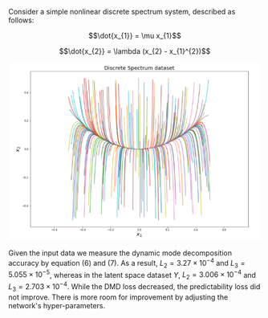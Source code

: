 Consider a simple nonlinear discrete spectrum system, described as follows: 

$$\dot{x_{1}} = \mu x_{1}$$

$$\dot{x_{2}} = \lambda (x_{2} - x_{1}^{2})$$

![](images/ex1_data.png)

Given the input data we measure the dynamic mode decomposition accuracy by equation (6) and (7). As a result, $L_{2} =  3.27 × 10^{-4}$ and $L_{3} = 5.055 × 10^{-5}$, whereas in the latent space dataset $Y$, $L_{2} =  3.006 × 10^{-4}$ and $L_{3} = 2.703 × 10^{-4}$. While the DMD loss decreased, the predictability loss did not improve. There is more room for improvement by adjusting the network's hyper-parameters. 
